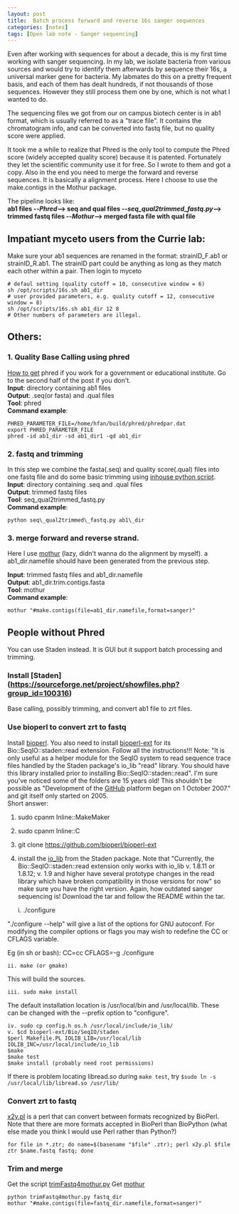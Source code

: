 ```yaml
---
layout: post
title:  Batch process forward and reverse 16s sanger sequences
categories: [notes]
tags: [Open lab note - Sanger sequencing]
---
```


Even after working with sequences for about a decade, this is my first time working with sanger sequencing. In my lab, we isolate bacteria from various sources and would try to identify them afterwards by sequence their 16s, a universal marker gene for bacteria. My labmates do this on a pretty frequent basis, and each of them has dealt hundreds, if not thousands of those sequences. However they still process them one by one, which is not what I wanted to do.

The sequencing files we got from our on campus biotech center is in ab1 format, which is usually referred to as a "trace file". It contains the chromatogram info, and can be converted into fastq file, but no quality score were applied.

It took me a while to realize that Phred is the only tool to compute the Phred score (widely accepted quality score) because it is patented. Fortunately they let the scientific community use it for free. So I wrote to them and got a copy. Also in the end you need to merge the forward and reverse sequences. It is basically a alignment process. Here I choose to use the make.contigs in the Mothur package. 

The pipeline looks like:  
__ab1 files --_Phred_--> seq and qual files --_seq\_qual2trimmed\_fastq.py_--> trimmed fastq files --_Mothur_--> merged fasta file with qual file__ 

## Impatiant myceto users from the __Currie lab__:  
Make sure your ab1 sequences are renamed in the format:
strainID\_F.ab1 or strainID_R.ab1. The strainID part could be anything as long as they match each other within a pair. Then login to myceto 
	
	# defaul setting (quality cutoff = 10, consecutive window = 6)
	sh /opt/scripts/16s.sh ab1_dir 
	# user provided parameters, e.g. quality cutoff = 12, consecutive window = 8)
	sh /opt/scripts/16s.sh ab1_dir 12 8
	# Other numbers of parameters are illegal.

## Others:

### 1. Quality Base Calling using phred
[How to get](http://www.phrap.org/consed/consed.html#howToGet) phred if you work for a government or educational institute. Go to the second half of the post if you don't.  
__Input__: directory containing ab1 files  
__Output__: .seq(or fasta) and .qual files  
__Tool__: phred  
__Command example__: 

	PHRED_PARAMETER_FILE=/home/hfan/build/phred/phredpar.dat  
	export PHRED_PARAMETER_FILE  
	phred -id ab1_dir -sd ab1_dir1 -qd ab1_dir  

### 2. fastq and trimming
In this step we combine the fasta(.seq) and quality score(.qual) files into one fastq file and do some basic trimming using [inhouse python script](https://github.com/fanhuan/script/blob/master/seq_qual2trimmed_fastq.py).  
__Input__: directory containing .seq and .qual files  
__Output__: trimmed fastq files   
__Tool__: seq_qual2trimmed_fastq.py  
__Command example__: 

	python seq\_qual2trimmed\_fastq.py ab1\_dir 

### 3. merge forward and reverse strand.
Here I use [mothur](https://www.mothur.org/) (lazy, didn't wanna do the alignment by myself). a ab1_dir.namefile should have been generated from the previous step.

__Input__: trimmed fastq files and ab1_dir.namefile  
__Output__: ab1_dir.trim.contigs.fasta  
__Tool__: mothur  
__Command example__:

	mothur "#make.contigs(file=ab1_dir.namefile,format=sanger)"
	
## People without Phred

You can use Staden instead. It is GUI but it support batch processing and trimming.

### Install [Staden] (https://sourceforge.net/project/showfiles.php?group_id=100316)

Base calling, possibly trimming, and convert ab1 file to zrt files.

### Use bioperl to convert zrt to fastq
Install [bioperl](http://bioperl.org/INSTALL.html).
You also need to install [bioperl-ext](https://github.com/bioperl/bioperl-ext) for its Bio::SeqIO::staden::read extension. Follow all the instructions!!! Note: "It is only useful as a helper module for the SeqIO system to read sequence trace files handled by the Staden package's io\_lib "read" library. You should have this library installed prior to installing Bio::SeqIO::staden::read". I'm sure you've noticed some of the folders are 15 years old! This shouldn't be possible as "Development of the [GitHub](https://en.wikipedia.org/wiki/GitHub) platform began on 1 October 2007." and git itself only started on 2005.  
Short answer:  
1. sudo cpanm Inline::MakeMaker  
2. sudo cpanm Inline::C  
3. git clone https://github.com/bioperl/bioperl-ext  
4. install the [io\_lib](https://sourceforge.net/projects/staden/files/io_lib/) from the Staden package. Note that "Currently, the Bio::SeqIO::staden::read extension only works with io_lib v. 1.8.11 or 1.8.12; v. 1.9 and higher have several prototype changes in the read library which have broken compatibility in those versions for now" so make sure you have the right version. Again, how outdated sanger sequencing is! Download the tar and follow the README within the tar.  
   
	i. ./configure

"./configure --help" will give a list of the options for GNU autoconf. For
modifying the compiler options or flags you may wish to redefine the CC or
CFLAGS variable.

Eg (in sh or bash):
   CC=cc CFLAGS=-g ./configure

	ii. make (or gmake)

This will build the sources.

	iii. sudo make install
	
The default installation location is /usr/local/bin and /usr/local/lib. These
can be changed with the --prefix option to "configure".   
	
	iv. sudo cp config.h os.h /usr/local/include/io_lib/
	v. $cd bioperl-ext/Bio/SeqIO/staden
	$perl Makefile.PL IOLIB_LIB=/usr/local/lib IOLIB_INC=/usr/local/include/io_lib
	$make
	$make test
	$make install (probably need root permissions)
	
If there is problem locating libread.so during `make test`, try `$sudo ln -s /usr/local/lib/libread.so /usr/lib/`

### Convert zrt to fastq 
[x2y.pl](http://bioperl.org/howtos/SeqIO_HOWTO.html) is a perl that can convert between formats recognized by BioPerl. Note that there are more formats accepted in BioPerl than BioPython (what else made you think I would use Perl rather than Python?)

	
	for file in *.ztr; do name=$(basename "$file" .ztr); perl x2y.pl $file ztr $name.fastq fastq; done

### Trim and merge
Get the script [trimFastq4mothur.py](https://github.com/fanhuan/script/blob/master/trimFastq4mothur.py)
Get [mothur](https://www.mothur.org/)
	
	python trimFastq4mothur.py fastq_dir
	mothur "#make.contigs(file=fastq_dir.namefile,format=sanger)"
	 